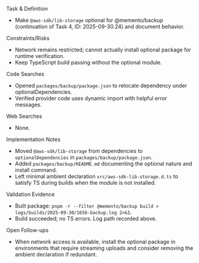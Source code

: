 Task & Definition
- Make `@aws-sdk/lib-storage` optional for @memento/backup (continuation of Task 4, ID: 2025-09-30.24) and document behavior.

Constraints/Risks
- Network remains restricted; cannot actually install optional package for runtime verification.
- Keep TypeScript build passing without the optional module.

Code Searches
- Opened `packages/backup/package.json` to relocate dependency under optionalDependencies.
- Verified provider code uses dynamic import with helpful error messages.

Web Searches
- None.

Implementation Notes
- Moved `@aws-sdk/lib-storage` from dependencies to `optionalDependencies` in `packages/backup/package.json`.
- Added `packages/backup/README.md` documenting the optional nature and install command.
- Left minimal ambient declaration `src/aws-sdk-lib-storage.d.ts` to satisfy TS during builds when the module is not installed.

Validation Evidence
- Built package: `pnpm -r --filter @memento/backup build > logs/builds/2025-09-30/1656-backup.log 2>&1`.
- Build succeeded; no TS errors. Log path recorded above.

Open Follow-ups
- When network access is available, install the optional package in environments that require streaming uploads and consider removing the ambient declaration if redundant.
